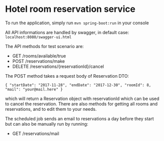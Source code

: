 # Hotel room reservation service

To run the application, simply run `mvn spring-boot:run` in your console

All API informations are handled by swagger, in default case: `localhost:8080/swagger-ui.html`

The API methods for test scenario are:

- GET /rooms/available/true
- POST /reservations/make
- DELETE /reservations/{reservationId}/cancel

The POST method takes a request body of Reservation DTO:

`{
"startDate": "2017-11-28",
"endDate": "2017-12-30",
"roomId": 8,
"mail": "your@mail.here"
}`

which will return a Reservation object with reservationId which can be used to cancel the
reservation.
There are also methods for getting all rooms and reservations, and to edit them to your needs.

The scheduled job sends an email to reservations a day before they start but can also be 
manually run by running:

- GET /reservations/mail